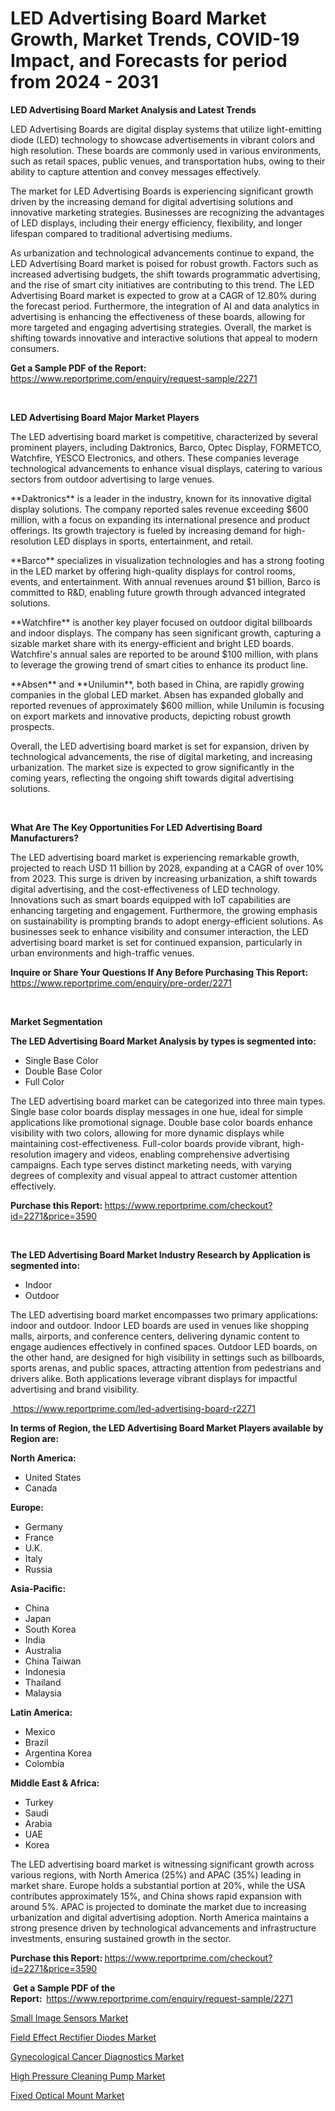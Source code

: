 <p><h1>LED Advertising Board Market Growth, Market Trends, COVID-19 Impact, and Forecasts for period from 2024 - 2031</h1></p><p><strong>LED Advertising Board Market Analysis and Latest Trends</strong></p>
<p><p>LED Advertising Boards are digital display systems that utilize light-emitting diode (LED) technology to showcase advertisements in vibrant colors and high resolution. These boards are commonly used in various environments, such as retail spaces, public venues, and transportation hubs, owing to their ability to capture attention and convey messages effectively.</p><p>The market for LED Advertising Boards is experiencing significant growth driven by the increasing demand for digital advertising solutions and innovative marketing strategies. Businesses are recognizing the advantages of LED displays, including their energy efficiency, flexibility, and longer lifespan compared to traditional advertising mediums.</p><p>As urbanization and technological advancements continue to expand, the LED Advertising Board market is poised for robust growth. Factors such as increased advertising budgets, the shift towards programmatic advertising, and the rise of smart city initiatives are contributing to this trend. The LED Advertising Board market is expected to grow at a CAGR of 12.80% during the forecast period. Furthermore, the integration of AI and data analytics in advertising is enhancing the effectiveness of these boards, allowing for more targeted and engaging advertising strategies. Overall, the market is shifting towards innovative and interactive solutions that appeal to modern consumers.</p></p>
<p><strong>Get a Sample PDF of the Report:&nbsp;</strong> <a href="https://www.reportprime.com/enquiry/request-sample/2271">https://www.reportprime.com/enquiry/request-sample/2271</a></p>
<p>&nbsp;</p>
<p><strong>LED Advertising Board Major Market Players</strong></p>
<p><p>The LED advertising board market is competitive, characterized by several prominent players, including Daktronics, Barco, Optec Display, FORMETCO, Watchfire, YESCO Electronics, and others. These companies leverage technological advancements to enhance visual displays, catering to various sectors from outdoor advertising to large venues.</p><p>**Daktronics** is a leader in the industry, known for its innovative digital display solutions. The company reported sales revenue exceeding $600 million, with a focus on expanding its international presence and product offerings. Its growth trajectory is fueled by increasing demand for high-resolution LED displays in sports, entertainment, and retail.</p><p>**Barco** specializes in visualization technologies and has a strong footing in the LED market by offering high-quality displays for control rooms, events, and entertainment. With annual revenues around $1 billion, Barco is committed to R&D, enabling future growth through advanced integrated solutions.</p><p>**Watchfire** is another key player focused on outdoor digital billboards and indoor displays. The company has seen significant growth, capturing a sizable market share with its energy-efficient and bright LED boards. Watchfire's annual sales are reported to be around $100 million, with plans to leverage the growing trend of smart cities to enhance its product line.</p><p>**Absen** and **Unilumin**, both based in China, are rapidly growing companies in the global LED market. Absen has expanded globally and reported revenues of approximately $600 million, while Unilumin is focusing on export markets and innovative products, depicting robust growth prospects.</p><p>Overall, the LED advertising board market is set for expansion, driven by technological advancements, the rise of digital marketing, and increasing urbanization. The market size is expected to grow significantly in the coming years, reflecting the ongoing shift towards digital advertising solutions.</p></p>
<p>&nbsp;</p>
<p><strong>What Are The Key Opportunities For LED Advertising Board Manufacturers?</strong></p>
<p><p>The LED advertising board market is experiencing remarkable growth, projected to reach USD 11 billion by 2028, expanding at a CAGR of over 10% from 2023. This surge is driven by increasing urbanization, a shift towards digital advertising, and the cost-effectiveness of LED technology. Innovations such as smart boards equipped with IoT capabilities are enhancing targeting and engagement. Furthermore, the growing emphasis on sustainability is prompting brands to adopt energy-efficient solutions. As businesses seek to enhance visibility and consumer interaction, the LED advertising board market is set for continued expansion, particularly in urban environments and high-traffic venues.</p></p>
<p><strong>Inquire or Share Your Questions If Any Before Purchasing This Report:</strong> <a href="https://www.reportprime.com/enquiry/pre-order/2271">https://www.reportprime.com/enquiry/pre-order/2271</a></p>
<p>&nbsp;</p>
<p><strong>Market Segmentation</strong></p>
<p><strong>The LED Advertising Board Market Analysis by types is segmented into:</strong></p>
<p><ul><li>Single Base Color</li><li>Double Base Color</li><li>Full Color</li></ul></p>
<p><p>The LED advertising board market can be categorized into three main types. Single base color boards display messages in one hue, ideal for simple applications like promotional signage. Double base color boards enhance visibility with two colors, allowing for more dynamic displays while maintaining cost-effectiveness. Full-color boards provide vibrant, high-resolution imagery and videos, enabling comprehensive advertising campaigns. Each type serves distinct marketing needs, with varying degrees of complexity and visual appeal to attract customer attention effectively.</p></p>
<p><strong>Purchase this Report:&nbsp;</strong><a href="https://www.reportprime.com/checkout?id=2271&price=3590">https://www.reportprime.com/checkout?id=2271&price=3590</a></p>
<p>&nbsp;</p>
<p><strong>The LED Advertising Board Market Industry Research by Application is segmented into:</strong></p>
<p><ul><li>Indoor</li><li>Outdoor</li></ul></p>
<p><p>The LED advertising board market encompasses two primary applications: indoor and outdoor. Indoor LED boards are used in venues like shopping malls, airports, and conference centers, delivering dynamic content to engage audiences effectively in confined spaces. Outdoor LED boards, on the other hand, are designed for high visibility in settings such as billboards, sports arenas, and public spaces, attracting attention from pedestrians and drivers alike. Both applications leverage vibrant displays for impactful advertising and brand visibility.</p></p>
<p><a href="https://www.reportprime.com/led-advertising-board-r2271">&nbsp;https://www.reportprime.com/led-advertising-board-r2271</a></p>
<p><strong>In terms of Region, the LED Advertising Board Market Players available by Region are:</strong></p>
<p>
    <p> <strong> North America: </strong>
        <ul>
            <li>United States</li>
            <li>Canada</li>
        </ul>
        </p> 
    <p> <strong> Europe: </strong>
        <ul>
            <li>Germany</li>
            <li>France</li>
            <li>U.K.</li>
            <li>Italy</li>
            <li>Russia</li>
        </ul>
        </p> 
    <p> <strong> Asia-Pacific: </strong>
        <ul>
            <li>China</li>
            <li>Japan</li>
            <li>South Korea</li>
            <li>India</li>
            <li>Australia</li>
            <li>China Taiwan</li>
            <li>Indonesia</li>
            <li>Thailand</li>
            <li>Malaysia</li>
        </ul>
        </p> 
    <p> <strong> Latin America: </strong>
        <ul>
            <li>Mexico</li>
            <li>Brazil</li>
            <li>Argentina Korea</li>
            <li>Colombia</li>
        </ul>
        </p> 
    <p> <strong> Middle East & Africa: </strong>
        <ul>
            <li>Turkey</li>
            <li>Saudi</li>
            <li>Arabia</li>
            <li>UAE</li>
            <li>Korea</li>
        </ul>
    </p>
    </p>
<p><p>The LED advertising board market is witnessing significant growth across various regions, with North America (25%) and APAC (35%) leading in market share. Europe holds a substantial portion at 20%, while the USA contributes approximately 15%, and China shows rapid expansion with around 5%. APAC is projected to dominate the market due to increasing urbanization and digital advertising adoption. North America maintains a strong presence driven by technological advancements and infrastructure investments, ensuring sustained growth in the sector.</p></p>
<p><strong>Purchase this Report: </strong><a href="https://www.reportprime.com/checkout?id=2271&price=3590">https://www.reportprime.com/checkout?id=2271&price=3590</a></p>
<p>&nbsp;<strong>Get a Sample PDF of the Report:&nbsp;&nbsp;</strong><a href="https://www.reportprime.com/enquiry/request-sample/2271">https://www.reportprime.com/enquiry/request-sample/2271</a></p>
<p><strong></strong></p>
<p><p><a href="https://medium.com/@adam.churchill89678/small-image-sensors-market-revolution-2024-2031-market-trends-shaping-the-next-decade-c2eaa1c11b6a">Small Image Sensors Market</a></p><p><a href="https://medium.com/@adam.churchill89678/global-field-effect-rectifier-diodes-market-trends-insights-into-growth-opportunities-and-3385e7428e9e">Field Effect Rectifier Diodes Market</a></p><p><a href="https://issuu.com/reportprime-2/docs/gynecological-cancer-diagnostics-ma_2cd1886084f014">Gynecological Cancer Diagnostics Market</a></p><p><a href="https://www.linkedin.com/pulse/what-influencing-future-high-pressure-cleaning-pump-market-g4aje?trackingId=Oo6Qq2lvRx6r779dTXFijw%3D%3D">High Pressure Cleaning Pump Market</a></p><p><a href="https://issuu.com/reportprime-2/docs/fixed-optical-mount-market-size-203_0fc1d4845ca9f7">Fixed Optical Mount Market</a></p></p>